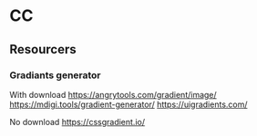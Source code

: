 # CC

## Resourcers

### Gradiants generator

With download
https://angrytools.com/gradient/image/
https://mdigi.tools/gradient-generator/
https://uigradients.com/

No download
https://cssgradient.io/
